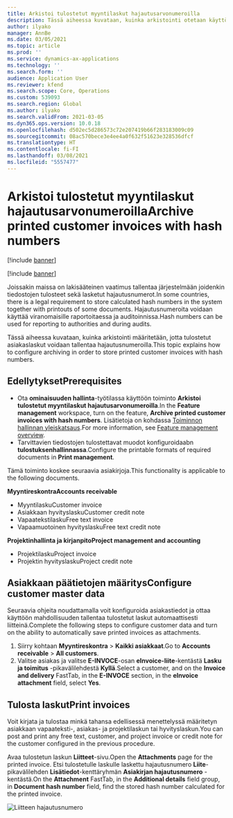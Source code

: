 ```yaml
---
title: Arkistoi tulostetut myyntilaskut hajautusarvonumeroilla
description: Tässä aiheessa kuvataan, kuinka arkistointi otetaan käyttöön, jotta tulostetut asiakaslaskut voidaan tallentaa hajautusnumeroilla.
author: ilyako
manager: AnnBe
ms.date: 03/05/2021
ms.topic: article
ms.prod: ''
ms.service: dynamics-ax-applications
ms.technology: ''
ms.search.form: ''
audience: Application User
ms.reviewer: kfend
ms.search.scope: Core, Operations
ms.custom: 539093
ms.search.region: Global
ms.author: ilyako
ms.search.validFrom: 2021-03-05
ms.dyn365.ops.version: 10.0.18
ms.openlocfilehash: d502ec5d286573c72e207419b66f283183009c09
ms.sourcegitcommit: 08ac570bece3e4ee4a0f632f51623e328536dfcf
ms.translationtype: HT
ms.contentlocale: fi-FI
ms.lasthandoff: 03/08/2021
ms.locfileid: "5557477"
---
```

# <a name="archive-printed-customer-invoices-with-hash-numbers"></a><span data-ttu-id="f1821-103">Arkistoi tulostetut myyntilaskut hajautusarvonumeroilla</span><span class="sxs-lookup"><span data-stu-id="f1821-103">Archive printed customer invoices with hash numbers</span></span>

[!include [banner](../includes/banner.md)]

[!include [banner](../includes/preview-banner.md)]

<span data-ttu-id="f1821-104">Joissakin maissa on lakisääteinen vaatimus tallentaa järjestelmään joidenkin tiedostojen tulosteet sekä lasketut hajautusnumerot.</span><span class="sxs-lookup"><span data-stu-id="f1821-104">In some countries, there is a legal requirement to store calculated hash numbers in the system together with printouts of some documents.</span></span> <span data-ttu-id="f1821-105">Hajautusnumeroita voidaan käyttää viranomaisille raportoitaessa ja auditoinnissa.</span><span class="sxs-lookup"><span data-stu-id="f1821-105">Hash numbers can be used for reporting to authorities and during audits.</span></span>

<span data-ttu-id="f1821-106">Tässä aiheessa kuvataan, kuinka arkistointi määritetään, jotta tulostetut asiakaslaskut voidaan tallentaa hajautusnumeroilla.</span><span class="sxs-lookup"><span data-stu-id="f1821-106">This topic explains how to configure archiving in order to store printed customer invoices with hash numbers.</span></span>

## <a name="prerequisites"></a><span data-ttu-id="f1821-107">Edellytykset</span><span class="sxs-lookup"><span data-stu-id="f1821-107">Prerequisites</span></span>

- <span data-ttu-id="f1821-108">Ota **ominaisuuden hallinta**-työtilassa käyttöön toiminto **Arkistoi tulostetut myyntilaskut hajautusarvonumeroilla**.</span><span class="sxs-lookup"><span data-stu-id="f1821-108">In the **Feature management** workspace, turn on the feature, **Archive printed customer invoices with hash numbers**.</span></span> <span data-ttu-id="f1821-109">Lisätietoja on kohdassa [Toiminnon hallinnan yleiskatsaus](../../fin-ops-core/fin-ops/get-started/feature-management/feature-management-overview.md).</span><span class="sxs-lookup"><span data-stu-id="f1821-109">For more information, see [Feature management overview](../../fin-ops-core/fin-ops/get-started/feature-management/feature-management-overview.md).</span></span>
- <span data-ttu-id="f1821-110">Tarvittavien tiedostojen tulostettavat muodot konfiguroidaabn **tulostuksenhallinnassa**.</span><span class="sxs-lookup"><span data-stu-id="f1821-110">Configure the printable formats of required documents in **Print management**.</span></span>

<span data-ttu-id="f1821-111">Tämä toiminto koskee seuraavia asiakirjoja.</span><span class="sxs-lookup"><span data-stu-id="f1821-111">This functionality is applicable to the following documents.</span></span>

<span data-ttu-id="f1821-112">**Myyntireskontra**</span><span class="sxs-lookup"><span data-stu-id="f1821-112">**Accounts receivable**</span></span>
- <span data-ttu-id="f1821-113">Myyntilasku</span><span class="sxs-lookup"><span data-stu-id="f1821-113">Customer invoice</span></span>
- <span data-ttu-id="f1821-114">Asiakkaan hyvityslasku</span><span class="sxs-lookup"><span data-stu-id="f1821-114">Customer credit note</span></span>
- <span data-ttu-id="f1821-115">Vapaatekstilasku</span><span class="sxs-lookup"><span data-stu-id="f1821-115">Free text invoice</span></span>
- <span data-ttu-id="f1821-116">Vapaamuotoinen hyvityslasku</span><span class="sxs-lookup"><span data-stu-id="f1821-116">Free text credit note</span></span>

<span data-ttu-id="f1821-117">**Projektinhallinta ja kirjanpito**</span><span class="sxs-lookup"><span data-stu-id="f1821-117">**Project management and accounting**</span></span>
- <span data-ttu-id="f1821-118">Projektilasku</span><span class="sxs-lookup"><span data-stu-id="f1821-118">Project invoice</span></span>
- <span data-ttu-id="f1821-119">Projektin hyvityslasku</span><span class="sxs-lookup"><span data-stu-id="f1821-119">Project credit note</span></span>

## <a name="configure-customer-master-data"></a><span data-ttu-id="f1821-120">Asiakkaan päätietojen määritys</span><span class="sxs-lookup"><span data-stu-id="f1821-120">Configure customer master data</span></span>
<span data-ttu-id="f1821-121">Seuraavia ohjeita noudattamalla voit konfiguroida asiakastiedot ja ottaa käyttöön mahdollisuuden tallentaa tulostetut laskut automaattisesti liitteinä.</span><span class="sxs-lookup"><span data-stu-id="f1821-121">Complete the following steps to configure customer data and turn on the ability to automatically save printed invoices as attachments.</span></span>

1. <span data-ttu-id="f1821-122">Siirry kohtaan **Myyntireskontra** > **Kaikki asiakkaat**.</span><span class="sxs-lookup"><span data-stu-id="f1821-122">Go to **Accounts receivable** > **All customers**.</span></span> 
2. <span data-ttu-id="f1821-123">Valitse asiakas ja valitse **E-INVOCE**-osan **eInvoice-liite**-kentästä **Lasku ja toimitus** -pikavälilehdestä **Kyllä**.</span><span class="sxs-lookup"><span data-stu-id="f1821-123">Select a customer, and on the **Invoice and delivery** FastTab, in the **E-INVOCE** section, in the **eInvoice attachment** field, select **Yes**.</span></span>

## <a name="print-invoices"></a><span data-ttu-id="f1821-124">Tulosta laskut</span><span class="sxs-lookup"><span data-stu-id="f1821-124">Print invoices</span></span>
<span data-ttu-id="f1821-125">Voit kirjata ja tulostaa minkä tahansa edellisessä menettelyssä määritetyn asiakkaan vapaateksti-, asiakas- ja projektilaskun tai hyvityslaskun.</span><span class="sxs-lookup"><span data-stu-id="f1821-125">You can post and print any free text, customer, and project invoice or credit note for the customer configured in the previous procedure.</span></span>

<span data-ttu-id="f1821-126">Avaa tulostetun laskun **Liitteet**-sivu.</span><span class="sxs-lookup"><span data-stu-id="f1821-126">Open the **Attachments** page for the printed invoice.</span></span> <span data-ttu-id="f1821-127">Etsi tulostetulle laskulle laskettu hajautusnumero **Liite**-pikavälilehden **Lisätiedot**-kenttäryhmän **Asiakirjan hajautusnumero** -kentästä.</span><span class="sxs-lookup"><span data-stu-id="f1821-127">On the **Attachment** FastTab, in the **Additional details** field group, in **Document hash number** field, find the stored hash number calculated for the printed invoice.</span></span>

![Liitteen hajautusnumero](media/attach-hash-num.jpg)

